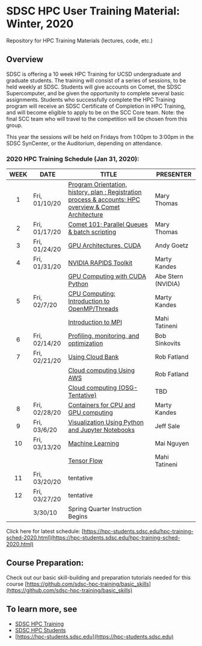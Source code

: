 # SDSC HPC User Training Material:  Winter, 2020
Repository for HPC Training Materials (lectures, code, etc.)

## Overview
SDSC is offering a 10 week HPC Training for UCSD undergraduate and graduate students. The training will consist of a series of sessions, to be held weekly at SDSC. Students will give accounts on Comet, the SDSC Supercomputer, and be given the opportunity to complete several basic assignments. Students who successfully complete the HPC Training program will receive an SDSC Certificate of Completion in HPC Training, and will become eligible to apply to be on the SCC Core team. Note: the final SCC team who will travel to the competition will be chosen from this group.

This year the sessions will be held on Fridays from 1:00pm to 3:00pm in the SDSC SynCenter, or the Auditorium, depending on attendance.

### 2020 HPC Training Schedule (Jan 31, 2020):

|WEEK|DATE|TITLE|PRESENTER|
|:----:|----------|-------------------|----------------|
|1|Fri, 01/10/20|[Program Orientation, history, plan ; Registration process & accounts; HPC overview & Comet Architecture](https://github.com/sdsc-hpc-students/hpc-training-2020/tree/master/week1)|Mary Thomas|
|2|Fri, 01/17/20|[Comet 101; Parallel Queues & batch scripting](https://github.com/sdsc-hpc-students/hpc-training-2020/tree/master/week2)|Mary Thomas|
|3|Fri, 01/24/20|[GPU Architectures, CUDA](https://github.com/sdsc-hpc-students/hpc-training-2020/tree/master/week3)|Andy Goetz|
|4|Fri, 01/31/20|[NVIDIA RAPIDS Toolkit](https://github.com/sdsc-hpc-students/hpc-training-2020/tree/master/week4/rapids)|Marty Kandes|
|||[GPU Computing with CUDA Python](https://github.com/sdsc-hpc-students/hpc-training-2020/tree/master/week4/cuda_python)|Abe Stern (NVIDIA)|
|5|Fri, 02/7/20|[CPU Computing: Introduction to OpenMP/Threads](https://github.com/sdsc-hpc-students/hpc-training-2020/tree/master/week5/intro_openmp)|Marty Kandes|
|||[Introduction to MPI](https://github.com/sdsc-hpc-students/hpc-training-2020/tree/master/week5/intro_mpi)|Mahi Tatineni|
|6|Fri, 02/14/20|[Profiling, monitoring, and optimization](https://github.com/sdsc-hpc-students/hpc-training-2020/tree/master/week6)|Bob Sinkovits|
|7|Fri, 02/21/20|[Using Cloud Bank](https://github.com/sdsc-hpc-students/hpc-training-2020/tree/master/week7)|Rob Fatland|
|||[Cloud computing Using AWS](https://github.com/sdsc-hpc-students/hpc-training-2020/tree/master/week7)|Rob Fatland|
|||[Cloud computing (OSG-Tentative)](https://github.com/sdsc-hpc-students/hpc-training-2020/tree/master/week7)|TBD|
|8|Fri, 02/28/20|[Containers for CPU and GPU computing](https://github.com/sdsc-hpc-students/hpc-training-2020/tree/master/week9)|Marty Kandes|
|9|Fri, 03/6/20|[Visualization Using Python and Jupyter Notebooks](https://github.com/sdsc-hpc-students/hpc-training-2020/tree/master/week9)|Jeff Sale|
|10|Fri, 03/13/20|[Machine Learning](https://github.com/sdsc-hpc-students/hpc-training-2020/tree/master/week10/machine_learning)|Mai Nguyen|
|||[Tensor Flow](https://github.com/sdsc-hpc-students/hpc-training-2020/tree/master/week10/deep_learning)|Mahi Tatineni|
|11|Fri, 03/20/20|tentative||
|12|Fri, 03/27/20|tentative||
||3/30/10|Spring Quarter Instruction Begins||

Click here for latest schedule:
[https://hpc-students.sdsc.edu/hpc-training-sched-2020.html](https://hpc-students.sdsc.edu/hpc-training-sched-2020.html)


## Course Preparation:
Check out our basic skill-building and preparation tutorials needed for this course [https://github.com/sdsc-hpc-training/basic_skills](https://github.com/sdsc-hpc-training/basic_skills)


## To learn more, see 
* [SDSC HPC Training](https://www.sdsc.edu/education_and_training/training/index.html)
* [SDSC HPC Students](https://www.sdsc.edu/education_and_training/hpc_students.html)
* [https://hpc-students.sdsc.edu](https://hpc-students.sdsc.edu)

